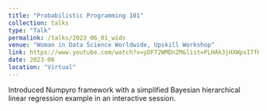 ```yaml
---
title: "Probabilistic Programming 101"
collection: talks
type: "Talk"
permalink: /talks/2023_06_01_wids
venue: "Woman in Data Science Worldwide, Upskill Workshop"
link: https://www.youtube.com/watch?v=yDF72WMDnZM&list=PLHAk3jHXWpxI7fHw8m5PhrpSRpR3NIjQo&index=33&ab_channel=WomeninDataScienceWorldwide
date: 2023-06
location: "Virtual"
---
```

Introduced Numpyro framework with a simplified Bayesian hierarchical linear regression example in an interactive session.